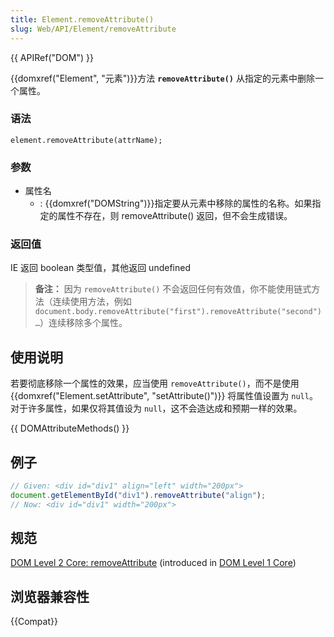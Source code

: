 ```yaml
---
title: Element.removeAttribute()
slug: Web/API/Element/removeAttribute
---
```


{{ APIRef("DOM") }}

{{domxref("Element", "元素")}}方法 **`removeAttribute()`** 从指定的元素中删除一个属性。

### 语法

```
element.removeAttribute(attrName);
```

### 参数

- 属性名
  - : {{domxref("DOMString")}}指定要从元素中移除的属性的名称。如果指定的属性不存在，则 removeAttribute() 返回，但不会生成错误。

### 返回值

IE 返回 boolean 类型值，其他返回 undefined

> **备注：** 因为 `removeAttribute()` 不会返回任何有效值，你不能使用链式方法（连续使用方法，例如 `document.body.removeAttribute("first").removeAttribute("second")…`）连续移除多个属性。

## 使用说明

若要彻底移除一个属性的效果，应当使用 `removeAttribute()`，而不是使用 {{domxref("Element.setAttribute", "setAttribute()")}} 将属性值设置为 `null`。对于许多属性，如果仅将其值设为 `null`，这不会造达成和预期一样的效果。

{{ DOMAttributeMethods() }}

## 例子

```js
// Given: <div id="div1" align="left" width="200px">
document.getElementById("div1").removeAttribute("align");
// Now: <div id="div1" width="200px">
```

## 规范

[DOM Level 2 Core: removeAttribute](http://www.w3.org/TR/DOM-Level-2-Core/core.html#ID-6D6AC0F9) (introduced in [DOM Level 1 Core](http://www.w3.org/TR/REC-DOM-Level-1/level-one-core.html#method-removeAttribute))

## 浏览器兼容性

{{Compat}}
